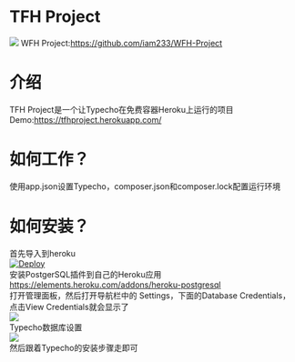 TFH Project
=========================
![](https://phyllisjohnson.herokuapp.com/TFH-README/TFH-t.png)
WFH Project:https://github.com/iam233/WFH-Project
# 介绍
TFH Project是一个让Typecho在免费容器Heroku上运行的项目<br>
Demo:https://tfhproject.herokuapp.com/
# 如何工作？
使用app.json设置Typecho，composer.json和composer.lock配置运行环境
# 如何安装？
首先导入到heroku<br>
[![Deploy](https://www.herokucdn.com/deploy/button.svg)](https://heroku.com/deploy)<br>
安装PostgerSQL插件到自己的Heroku应用<br>
https://elements.heroku.com/addons/heroku-postgresql<br>
打开管理面板，然后打开导航栏中的 Settings，下面的Database Credentials，点击View Credentials就会显示了<br>
![](https://phyllisjohnson.herokuapp.com/TFH-README/database.png)<br>
Typecho数据库设置<br>
![](https://phyllisjohnson.herokuapp.com/TFH-README/typecho-shezhi.png)<br>
然后跟着Typecho的安装步骤走即可
